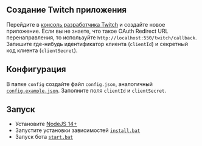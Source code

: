 ## Создание Twitch приложения

Перейдите в [консоль разработчика Twitch](https://dev.twitch.tv/console/apps) и создайте новое приложение. Если вы не знаете, что такое OAuth Redirect URL перенаправления, то используйте `http://localhost:550/twitch/callback`. Запишите где-нибудь идентификатор клиента (`clientId`) и секретный код клиента (`clientSecret`).

## Конфигурация

В папке `config` создайте файл `config.json`, аналогичный [`config.example.json`](/config/config.example.json). Заполните поля `clientId` и `clientSecret`.

## Запуск

 - Установите [NodeJS 14+](https://nodejs.org/en/)
 - Запустите установки зависимостей [`install.bat`](/install.bat)
 - Запуск бота [`start.bat`](/start.bat)
